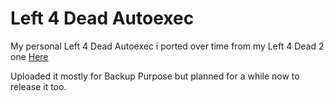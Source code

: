 # Left 4 Dead Autoexec
My personal Left 4 Dead Autoexec i ported over time from my Left 4 Dead 2 one [Here](https://github.com/crustySenpai/Left-4-Dead-2-Autoexec)

Uploaded it mostly for Backup Purpose but planned for a while now to release it too.
